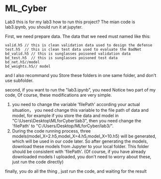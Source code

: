 # ML_Cyber
Lab3
this is for my lab3
how to run this project?
The mian code is lab3.ipynb, you should run it at jupyter.

First, we need prepare data.
The data that we need must named like this:

    valid.h5 // this is clean validation data used to design the defense
    test.h5  // this is clean test data used to evaluate the BadNet
    bd_valid.h5 // this is sunglasses poisoned validation data
    bd_test.h5  // this is sunglasses poisoned test data
    bd_net.h5//model
    bd_weights.h5// model
  
and I also recommand you Store these folders in one same folder, and don't use subfolder.

second, if you want to run the "lab3.ipynb", you need Notice two part of my code, Of course, these modifications are very simple.
1. you need to change the  variable 'filePath' according your actual situation， you need change this variable to the file path of data and model, for example if you store the data and model in "C:\Users\Desktop\MLforCyber\lab3", then you need change the 'filePath' to  "C:/Users/Desktop/MLforCyber/lab3/".
2. During the code running process, three models(model_X=2.h5,model_X=4.h5,model_X=10.h5)  will be generated, which will be used in our code later. So after generating the models, download these models from Jupyter to your local folder. This folder should be consistent with 'filePath'. (Of course, if you have already downloaded models I uploaded, you don't need to worry about these, just run the code directly)

finally, you do all the thing , just run the code, and waiting for the result
